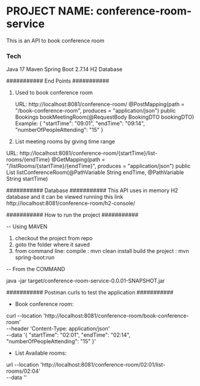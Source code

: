 # PROJECT NAME: conference-room-service
This is an API to book conference room

### Tech
Java 17
Maven
Spring Boot 2.7.14
H2 Database


###########  End Points ########### 

1. Used to book conference room

   URL: http://localhost:8081/conference-room/
   @PostMapping(path = "/book-conference-room", produces = "application/json")
    public Bookings bookMeetingRoom(@RequestBody BookingDTO bookingDTO)
    Example:
         {
            "startTime": "09:01",
            "endTime": "09:14",
            "numberOfPeopleAttending": "15"
        }
    
3. List meeting rooms by giving time range

  URL: http://localhost:8081/conference-room/{startTime}/list-rooms/{endTime}
  @GetMapping(path = "/listRooms/{startTime}/{endTime}", produces = "application/json")
    public List<Bookings> listConferenceRoom(@PathVariable String endTime, @PathVariable String startTime)
    
###########  Database  ########### 
This API uses in memory H2 database and it can be viewed running this link http://localhost:8081/conference-room/h2-console/

########### How to run the project  ########### 

-- Using MAVEN

1. checkout the project from repo
2. goto the folder where it saved
3. from command line:
   compile : mvn clean install
   build the project : mvn spring-boot:run

-- From the COMMAND

java -jar target/conference-room-service-0.0.01-SNAPSHOT.jar

########### Postman curls to test the application ###########  

* Book conference room:

curl --location 'http://localhost:8081/conference-room/book-conference-room' \
--header 'Content-Type: application/json' \
--data '{
    "startTime": "02:01",
    "endTime": "02:14",
    "numberOfPeopleAttending": "15"
}'

* List Available rooms:
  
url --location 'http://localhost:8081/conference-room/02:01/list-rooms/02:04' \
--data ''





